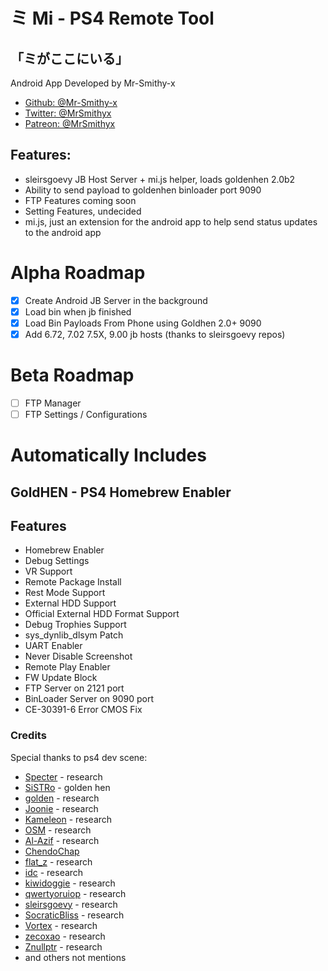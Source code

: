 # ミ Mi - PS4 Remote Tool　

## 「ミがここにいる」
Android App Developed by Mr-Smithy-x

- [Github: @Mr-Smithy-x](https://github.com/Mr-Smithy-x) 
- [Twitter: @MrSmithyx](https://twitter.com/MrSmithyx)
- [Patreon: @MrSmithyx](https://patreon.com/MrSmithyx)

## Features:
- sleirsgoevy JB Host Server + mi.js helper, loads goldenhen 2.0b2
- Ability to send payload to goldenhen binloader port 9090
- FTP Features coming soon
- Setting Features, undecided
- mi.js, just an extension for the android app to help send status updates to the android app

# Alpha Roadmap
- [X] Create Android JB Server in the background
- [X] Load bin when jb finished
- [X] Load Bin Payloads From Phone using Goldhen 2.0+ 9090
- [X] Add 6.72, 7.02 7.5X, 9.00 jb hosts (thanks to sleirsgoevy repos)
  
# Beta Roadmap
- [ ] FTP Manager
- [ ] FTP Settings / Configurations

# Automatically Includes

## GoldHEN - PS4 Homebrew Enabler
## Features
- Homebrew Enabler
- Debug Settings
- VR Support
- Remote Package Install
- Rest Mode Support
- External HDD Support
- Official External HDD Format Support
- Debug Trophies Support
- sys_dynlib_dlsym Patch
- UART Enabler
- Never Disable Screenshot
- Remote Play Enabler
- FW Update Block
- FTP Server on 2121 port
- BinLoader Server on 9090 port
- CE-30391-6 Error CMOS Fix

### Credits

Special thanks to ps4 dev scene:
- [Specter](https://github.com/Cryptogenic) - research
- [SiSTRo](https://github.com/SiSTR0) - golden hen
- [golden](https://github.com/jogolden)  - research
- [Joonie](https://github.com/Joonie86) - research
- [Kameleon](https://github.com/KameleonReloaded) - research
- [OSM](https://github.com/OSM-Made)  - research
- [Al-Azif](https://github.com/Al-Azif)  - research
- [ChendoChap](https://github.com/ChendoChap)
- [flat_z](https://github.com/flatz)  - research
- [idc](https://github.com/idc)  - research
- [kiwidoggie](https://github.com/kiwidoggie)  - research
- [qwertyoruiop](https://twitter.com/qwertyoruiopz)  - research
- [sleirsgoevy](https://github.com/sleirsgoevy) - research
- [SocraticBliss](https://github.com/SocraticBliss) - research
- [Vortex](https://github.com/xvortex) - research
- [zecoxao](https://twitter.com/notzecoxao) - research
- [Znullptr](https://github.com/dmiller423) - research
-  and others not mentions